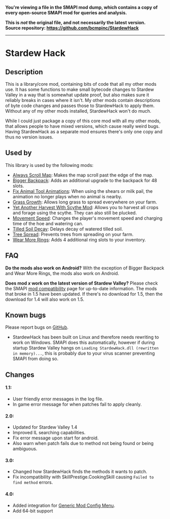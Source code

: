**You're viewing a file in the SMAPI mod dump, which contains a copy of every open-source SMAPI mod
for queries and analysis.**

**This is _not_ the original file, and not necessarily the latest version.**  
**Source repository: https://github.com/bcmpinc/StardewHack**

----

# Stardew Hack

## Description
This is a library/core mod, containing bits of code that all my other mods use. It has some functions to make small bytecode changes to Stardew Valley in a way that is somewhat update proof, but also makes sure it reliably breaks in cases where it isn't. My other mods contain descriptions of byte code changes and passes those to StardewHack to apply them. Without any of my other mods installed, StardewHack won't do much. 

While I could just package a copy of this core mod with all my other mods, that allows people to have mixed versions, which cause really weird bugs. Having StardewHack as a separate mod ensures there's only one copy and thus no version issues.

## Used by
This library is used by the following mods:

* [Always Scroll Map](https://www.nexusmods.com/stardewvalley/mods/2733):                   Makes the map scroll past the edge of the map.
* [Bigger Backpack](https://www.nexusmods.com/stardewvalley/mods/1845):                     Adds an additional upgrade to the backpack for 48 slots.
* [Fix Animal Tool Animations](https://www.nexusmods.com/stardewvalley/mods/3215):          When using the shears or milk pail, the animation no longer plays when no animal is nearby.
* [Grass Growth](https://www.nexusmods.com/stardewvalley/mods/2732):                        Allows long grass to spread everywhere on your farm.
* [Yet Another Harvest With Scythe Mod](https://www.nexusmods.com/stardewvalley/mods/2731): Allows you to harvest all crops and forage using the scythe. They can also still be plucked.
* [Movement Speed](https://www.nexusmods.com/stardewvalley/mods/2736):                      Changes the player's movement speed and charging time of the hoe and watering can.
* [Tilled Soil Decay](https://www.nexusmods.com/stardewvalley/mods/2738):                   Delays decay of watered tilled soil.
* [Tree Spread](https://www.nexusmods.com/stardewvalley/mods/3183):                         Prevents trees from spreading on your farm.
* [Wear More Rings](https://www.nexusmods.com/stardewvalley/mods/3214):                     Adds 4 additional ring slots to your inventory.

## FAQ
**Do the mods also work on Android?** With the exception of Bigger Backpack and Wear More Rings, the mods also work on Android. 

**Does mod *x* work on the latest version of Stardew Valley?** Please check the SMAPI [mod compatibility](https://smapi.io/mods) page for up-to-date information. The mods that broke in 1.5 have been updated. If there's no download for 1.5, then the download for 1.4 will also work on 1.5.

## Known bugs
Please report bugs on [GitHub](https://github.com/bcmpinc/StardewHack/issues).
* StardewHack has been built on Linux and therefore needs rewriting to work on Windows. SMAPI does this automatically, however if during startup Stardew Valley hangs on `Loading StardewHack.dll (rewritten in memory)...`, this is probably due to your virus scanner preventing SMAPI from doing so.

## Changes
#### 1.1:
* User friendly error messages in the log file.
* In game error message for when patches fail to apply cleanly.

#### 2.0:
* Updated for Stardew Valley 1.4
* Improved IL searching capabilities.
* Fix error message upon start for android.
* Also warn when patch fails due to method not being found or being ambiguous.

#### 3.0:
* Changed how StardewHack finds the methods it wants to patch.
* Fix incompatibility with SkillPrestige.CookingSkill causing `Failed to find method` errors.

#### 4.0:
* Added integration for [Generic Mod Config Menu](https://www.nexusmods.com/stardewvalley/mods/5098).
* Add 64-bit support

